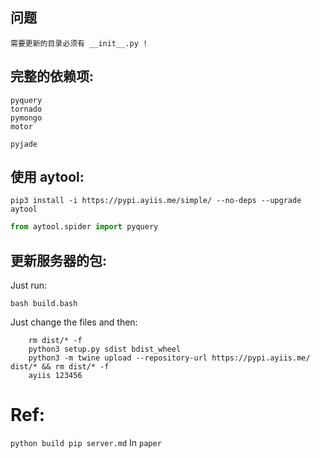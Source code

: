 
## 问题

    需要更新的目录必须有 __init__.py !

## 完整的依赖项:

```code
pyquery
tornado
pymongo
motor

pyjade
```

## 使用 aytool:

```shell
pip3 install -i https://pypi.ayiis.me/simple/ --no-deps --upgrade aytool
```

```python
from aytool.spider import pyquery
```

## 更新服务器的包:

Just run:
```
bash build.bash
```

Just change the files and then:
```shell
    rm dist/* -f
    python3 setup.py sdist bdist_wheel
    python3 -m twine upload --repository-url https://pypi.ayiis.me/ dist/* && rm dist/* -f
    ayiis 123456
```

# Ref:

`python build pip server.md` In `paper`
